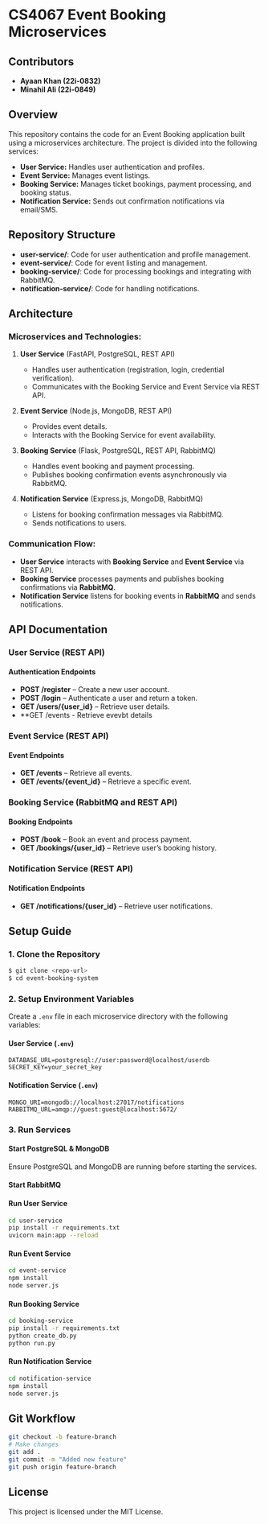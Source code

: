 # CS4067 Event Booking Microservices

## Contributors
- **Ayaan Khan (22i-0832)**
- **Minahil Ali (22i-0849)**

## Overview
This repository contains the code for an Event Booking application built using a microservices architecture. The project is divided into the following services:
- **User Service:** Handles user authentication and profiles.
- **Event Service:** Manages event listings.
- **Booking Service:** Manages ticket bookings, payment processing, and booking status.
- **Notification Service:** Sends out confirmation notifications via email/SMS.

## Repository Structure
- **user-service/**: Code for user authentication and profile management.
- **event-service/**: Code for event listing and management.
- **booking-service/**: Code for processing bookings and integrating with RabbitMQ.
- **notification-service/**: Code for handling notifications.

## Architecture

### Microservices and Technologies:
1. **User Service** (FastAPI, PostgreSQL, REST API)  
   - Handles user authentication (registration, login, credential verification).
   - Communicates with the Booking Service and Event Service via REST API.

2. **Event Service** (Node.js, MongoDB, REST API)  
   - Provides event details.
   - Interacts with the Booking Service for event availability.

3. **Booking Service** (Flask, PostgreSQL, REST API, RabbitMQ)  
   - Handles event booking and payment processing.
   - Publishes booking confirmation events asynchronously via RabbitMQ.

4. **Notification Service** (Express.js, MongoDB, RabbitMQ)  
   - Listens for booking confirmation messages via RabbitMQ.
   - Sends notifications to users.

### Communication Flow:
- **User Service** interacts with **Booking Service** and **Event Service** via REST API.
- **Booking Service** processes payments and publishes booking confirmations via **RabbitMQ**.
- **Notification Service** listens for booking events in **RabbitMQ** and sends notifications.

## API Documentation

### User Service (REST API)
#### Authentication Endpoints
- **POST /register** – Create a new user account.
- **POST /login** – Authenticate a user and return a token.
- **GET /users/{user_id}** – Retrieve user details.
- **GET /events - Retrieve evevbt details

### Event Service (REST API)
#### Event Endpoints
- **GET /events** – Retrieve all events.
- **GET /events/{event_id}** – Retrieve a specific event.

### Booking Service (RabbitMQ and REST API)
#### Booking Endpoints
- **POST /book** – Book an event and process payment.
- **GET /bookings/{user_id}** – Retrieve user’s booking history.

### Notification Service (REST API)
#### Notification Endpoints
- **GET /notifications/{user_id}** – Retrieve user notifications.

## Setup Guide

### 1. Clone the Repository
```sh
$ git clone <repo-url>
$ cd event-booking-system
```

### 2. Setup Environment Variables
Create a `.env` file in each microservice directory with the following variables:

#### User Service (`.env`)
```
DATABASE_URL=postgresql://user:password@localhost/userdb
SECRET_KEY=your_secret_key
```

#### Notification Service (`.env`)
```
MONGO_URI=mongodb://localhost:27017/notifications
RABBITMQ_URL=amqp://guest:guest@localhost:5672/
```

### 3. Run Services
#### Start PostgreSQL & MongoDB
Ensure PostgreSQL and MongoDB are running before starting the services.

#### Start RabbitMQ

#### Run User Service
```sh
cd user-service
pip install -r requirements.txt
uvicorn main:app --reload
```

#### Run Event Service
```sh
cd event-service
npm install
node server.js
```

#### Run Booking Service
```sh
cd booking-service
pip install -r requirements.txt
python create_db.py
python run.py
```

#### Run Notification Service
```sh
cd notification-service
npm install
node server.js
```

## Git Workflow
```sh
git checkout -b feature-branch
# Make changes
git add .
git commit -m "Added new feature"
git push origin feature-branch
```


## License
This project is licensed under the MIT License.


